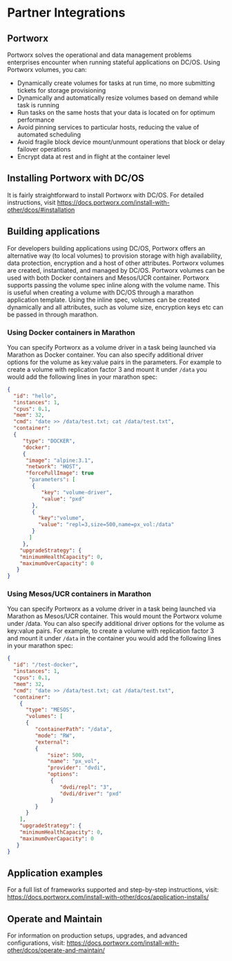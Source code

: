 # Partner Integrations

## Portworx

Portworx solves the operational and data management problems enterprises encounter when running stateful applications on DC/OS. 
Using Portworx volumes, you can:

* Dynamically create volumes for tasks at run time, no more submitting tickets for storage provisioning
* Dynamically and automatically resize volumes based on demand while task is running
* Run tasks on the same hosts that your data is located on for optimum performance
* Avoid pinning services to particular hosts, reducing the value of automated scheduling
* Avoid fragile block device mount/unmount operations that block or delay failover operations
* Encrypt data at rest and in flight at the container level

## Installing Portworx with DC/OS

It is fairly straightforward to install Portworx with DC/OS. 
For detailed instructions, visit https://docs.portworx.com/install-with-other/dcos/#installation

## Building applications

For developers building applications using DC/OS, Portworx offers an alternative way (to local volumes) to provision storage with high availability, data protection, encryption and a host of other attributes. Portworx volumes are created, instantiated, and managed by DC/OS. Portworx volumes can be used with both Docker containers and Mesos/UCR container.
Portworx supports passing the volume spec inline along with the volume name. This is useful when creating a volume with DC/OS through a marathon application template. Using the inline spec, volumes can be created dynamically and all attributes, such as volume size, encryption keys etc can be passed in through marathon.

### Using Docker containers in Marathon 

You can specify Portworx as a volume driver in a task being launched via Marathon as Docker container. You can also specify additional driver options for the volume as key:value pairs in the parameters. For example to create a volume with replication factor 3 and mount it under `/data` you would add the following lines in your marathon spec:

```json
{
  "id": "hello",
  "instances": 1,
  "cpus": 0.1,
  "mem": 32,
  "cmd": "date >> /data/test.txt; cat /data/test.txt",
  "container": 
  {
     "type": "DOCKER",
     "docker": 
     {
      "image": "alpine:3.1",
      "network": "HOST",
      "forcePullImage": true
       "parameters": [
        {
           "key": "volume-driver",
           "value": "pxd"
        }, 
        {
          "key":"volume",
          "value": "repl=3,size=500,name=px_vol:/data"
        }
       ]
     },
    "upgradeStrategy": {
    "minimumHealthCapacity": 0,
    "maximumOverCapacity": 0
   }
}
```
### Using Mesos/UCR containers in Marathon 
You can specify Portworx as a volume driver in a task being launched via Marathon as Mesos/UCR container. This would mount the Portworx volume under /data. You can also specify additional driver options for the volume as key:value pairs. For example, to create a volume with replication factor 3 and mount it under `/data` in the container you would add the following lines in your marathon spec:

```json
{
  "id": "/test-docker",
  "instances": 1,
  "cpus": 0.1,
  "mem": 32,
  "cmd": "date >> /data/test.txt; cat /data/test.txt",
  "container": 
    {
      "type": "MESOS",
      "volumes": [
      {
         "containerPath": "/data",
         "mode": "RW",
         "external": 
         {
             "size": 500,
             "name": "px_vol",
             "provider": "dvdi",
             "options": 
              {
                 "dvdi/repl": "3",
                 "dvdi/driver": "pxd"
              }
         }   
      }
    ],
    "upgradeStrategy": {
    "minimumHealthCapacity": 0,
    "maximumOverCapacity": 0
   }
}
```

## Application examples

For a full list of frameworks supported and step-by-step instructions, visit: https://docs.portworx.com/install-with-other/dcos/application-installs/

## Operate and Maintain

For information on production setups, upgrades, and advanced configurations, visit: https://docs.portworx.com/install-with-other/dcos/operate-and-maintain/

